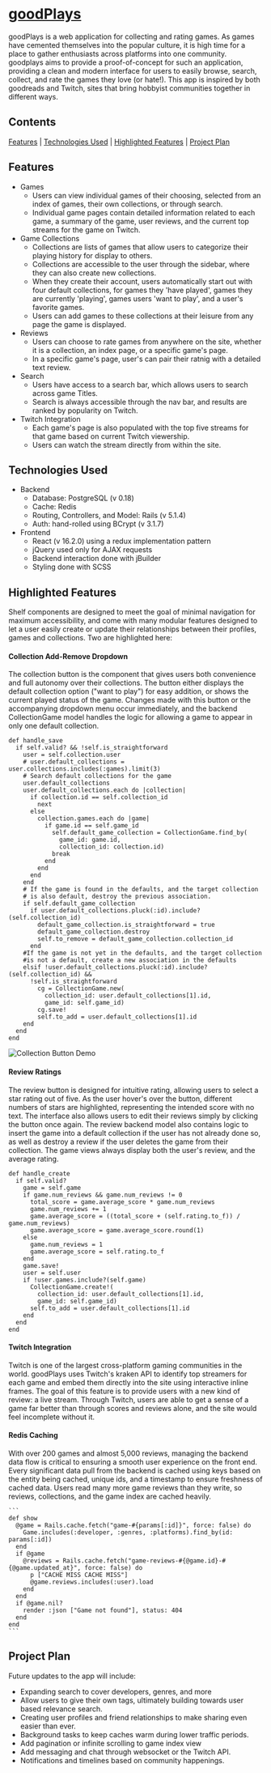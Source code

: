 [goodPlays](https://goodplays.herokuapp.com)
======

goodPlays is a web application for collecting and rating games. As games have cemented themselves into the popular culture, it is high time for a place to gather enthusiasts across platforms into one community. goodplays aims to provide a proof-of-concept for such an application, providing a clean and modern interface for users to easily browse, search, collect, and rate the games they love (or hate!). This app is inspired by both goodreads and Twitch, sites that bring hobbyist communities together in different ways.

## Contents
[Features](#features) | [Technologies Used](#technologies-used) | [Highlighted Features](#highlighted-features) | [Project Plan](#project-plan)

## Features
  * Games
    * Users can view individual games of their choosing, selected from an index of games, their own collections, or through search.
    * Individual game pages contain detailed information related to each game, a summary of the game, user reviews, and the current top streams for the game on Twitch.
  * Game Collections
    * Collections are lists of games that allow users to categorize their playing history for display to others.  
    * Collections are accessible to the user through the sidebar, where they can also create new collections.
    * When they create their account, users automatically start out with four default collections, for games they 'have played', games they are currently 'playing', games users 'want to play', and a user's favorite games.
    * Users can add games to these collections at their leisure from any page the game is displayed.
  * Reviews
    * Users can choose to rate games from anywhere on the site, whether it is a collection, an index page, or a specific game's page.
    * In a specific game's page, user's can pair their ratnig with a detailed text review.
  * Search
    * Users have access to a search bar, which allows users to search across game Titles.
    * Search is always accessible through the nav bar, and results are ranked by popularity on Twitch.
  * Twitch Integration
    * Each game's page is also populated with the top five streams for that game based on current Twitch viewership.
    * Users can watch the stream directly from within the site.

## Technologies Used
 * Backend
   * Database: PostgreSQL (v 0.18)
   * Cache: Redis
   * Routing, Controllers, and Model: Rails (v 5.1.4)
   * Auth: hand-rolled using BCrypt (v 3.1.7)
 * Frontend
   * React (v 16.2.0) using a redux implementation pattern
   * jQuery used only for AJAX requests
   * Backend interaction done with jBuilder
   * Styling done with SCSS


 ## Highlighted Features

   Shelf components are designed to meet the goal of minimal navigation for maximum accessibility, and come with many modular features designed to let a user easily create or update their relationships between their profiles, games and collections. Two are highlighted here:

 #### Collection Add-Remove Dropdown

  The collection button is the component that gives users both convenience and full autonomy over their collections. The button either displays the default collection option ("want to play") for easy addition, or shows the current played status of the game. Changes made with this button or the accompanying dropdown menu occur immediately, and the backend CollectionGame model handles the logic for allowing a game to appear in only one default collection.

  ```
  def handle_save
    if self.valid? && !self.is_straightforward
      user = self.collection.user
      # user.default_collections = user.collections.includes(:games).limit(3)
      # Search default collections for the game
      user.default_collections
      user.default_collections.each do |collection|
        if collection.id == self.collection_id
          next
        else
          collection.games.each do |game|
            if game.id == self.game_id
              self.default_game_collection = CollectionGame.find_by(
                game_id: game.id,
                collection_id: collection.id)
              break
            end
          end
        end
      end
      # If the game is found in the defaults, and the target collection
      # is also default, destroy the previous association.
      if self.default_game_collection
        if user.default_collections.pluck(:id).include?(self.collection_id)
          default_game_collection.is_straightforward = true
          default_game_collection.destroy
          self.to_remove = default_game_collection.collection_id
        end
      #If the game is not yet in the defaults, and the target collection
      #is not a default, create a new association in the defaults
      elsif !user.default_collections.pluck(:id).include?(self.collection_id) &&
        !self.is_straightforward
          cg = CollectionGame.new(
            collection_id: user.default_collections[1].id,
            game_id: self.game_id)
          cg.save!
          self.to_add = user.default_collections[1].id
      end
    end
  end
  ```

  ![Collection Button Demo](https://media.giphy.com/media/l4pTlbR7hlkXUzv44/giphy.gif)

 #### Review Ratings
   The review button is designed for intuitive rating, allowing users to select a star rating out of five. As the user hover's over the button, different numbers of stars are highlighted, representing the intended score with no text. The interface also allows users to edit their reviews simply by clicking the button once again. The review backend model also contains logic to insert the game into a default collection if the user has not already done so, as well as destroy a review if the user deletes the game from their collection. The game views always display both the user's review, and the average rating.

   ```
   def handle_create
     if self.valid?
       game = self.game
       if game.num_reviews && game.num_reviews != 0
         total_score = game.average_score * game.num_reviews
         game.num_reviews += 1
         game.average_score = ((total_score + (self.rating.to_f)) / game.num_reviews)
         game.average_score = game.average_score.round(1)
       else
         game.num_reviews = 1
         game.average_score = self.rating.to_f
       end
       game.save!
       user = self.user
       if !user.games.include?(self.game)
         CollectionGame.create!(
           collection_id: user.default_collections[1].id,
           game_id: self.game_id)
         self.to_add = user.default_collections[1].id
       end
     end
   end
   ```

  #### Twitch Integration
  Twitch is one of the largest cross-platform gaming communities in the world. goodPlays uses Twitch's kraken API to identify top streamers for each game and embed them directly into the site using interactive inline frames. The goal of this feature is to provide users with a new kind of review: a live stream. Through Twitch, users are able to get a sense of a game far better than through scores and reviews alone, and the site would feel incomplete without it.

  #### Redis Caching
  With over 200 games and almost 5,000 reviews, managing the backend data flow is critical to ensuring a smooth user experience on the front end. Every significant data pull from the backend is cached using keys based on the entity being cached, unique ids, and a timestamp to ensure freshness of cached data. Users read many more game reviews than they write, so reviews, collections, and the game index are cached heavily.


    ```
    def show
      @game = Rails.cache.fetch("game-#{params[:id]}", force: false) do
        Game.includes(:developer, :genres, :platforms).find_by(id: params[:id])
      end
      if @game
        @reviews = Rails.cache.fetch("game-reviews-#{@game.id}-#{@game.updated_at}", force: false) do
          p ["CACHE MISS CACHE MISS"]
          @game.reviews.includes(:user).load
        end
      end
      if @game.nil?
        render :json ["Game not found"], status: 404
      end
    end
    ```




## Project Plan

Future updates to the app will include:
  * Expanding search to cover developers, genres, and more
  * Allow users to give their own tags, ultimately building towards user based relevance search.
  * Creating user profiles and friend relationships to make sharing even easier than ever.
  * Background tasks to keep caches warm during lower traffic periods.
  * Add pagination or infinite scrolling to game index view
  * Add messaging and chat through websocket or the Twitch API.
  * Notifications and timelines based on community happenings.
